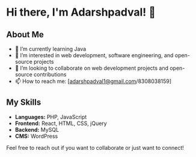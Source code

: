 # Hi there, I'm Adarshpadval! 👋

## About Me
- 🌱 I’m currently learning Java
- 👀 I’m interested in web development, software engineering, and open-source projects
- 💞️ I’m looking to collaborate on web development projects and open-source contributions
- 📫 How to reach me: [adarshpadval1@gmail.com/8308038159]

## My Skills
- **Languages:** PHP, JavaScript
- **Frontend:** React, HTML, CSS, jQuery
- **Backend:** MySQL
- **CMS:** WordPress


Feel free to reach out if you want to collaborate or just want to connect!
